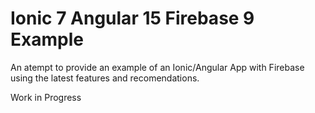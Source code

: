 # Ionic 7 Angular 15 Firebase 9 Example

An atempt to provide an example of an Ionic/Angular App with Firebase using the latest features and recomendations.

Work in Progress
